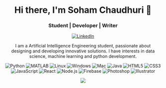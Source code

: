 <div style="background-image:url(''); background-size:cover;">
<!-- Header -->
<h1 align="center">Hi there, I'm Soham Chaudhuri 👋</h1>
<h3 align="center">Student | Developer | Writer</h3>

<!-- Social Media Links -->
<p align="center">
  <a href="https://www.linkedin.com/in/soham-chaudhuri/"><img src="https://img.shields.io/badge/-LinkedIn-0077B5?style=flat&logo=linkedin&logoColor=white" alt="LinkedIn"></a>
</p>

<!-- About Me -->
<p align="center">I am a Artificial Intelligence Engineering student, passionate about designing and developing innovative solutions. I have interests in data science, machine learning and python development.</p>

<!-- Skills -->
<p align="center">
  <img src="https://img.shields.io/badge/-Python-3776AB?style=flat&logo=python&logoColor=white" alt="Python">
  <img src="https://img.shields.io/badge/-MATLAB-0076A8?style=flat&logo=mathworks&logoColor=white" alt="MATLAB">
  <img src="https://img.shields.io/badge/-Linux-FCC624?style=flat&logo=linux&logoColor=black" alt="Linux">
  <img src="https://img.shields.io/badge/-Windows-0078D6?style=flat&logo=windows&logoColor=white" alt="Windows">
  <img src="https://img.shields.io/badge/-Mac-999999?style=flat&logo=apple&logoColor=white" alt="Mac">
  <img src="https://img.shields.io/badge/-Java-007396?style=flat&logo=java&logoColor=white" alt="Java">
  <img src="https://img.shields.io/badge/-HTML5-E34F26?style=flat&logo=html5&logoColor=white" alt="HTML5">
  <img src="https://img.shields.io/badge/-CSS3-1572B6?style=flat&logo=css3&logoColor=white" alt="CSS3">
  <img src="https://img.shields.io/badge/-JavaScript-F7DF1E?style=flat&logo=javascript&logoColor=black" alt="JavaScript">
  <img src="https://img.shields.io/badge/-React-61DAFB?style=flat&logo=react&logoColor=black" alt="React">
  <img src="https://img.shields.io/badge/-Node.js-339933?style=flat&logo=node.js&logoColor=white" alt="Node.js">
  <img src="https://img.shields.io/badge/-Firebase-FFCA28?style=flat&logo=firebase&logoColor=black" alt="Firebase">
  <img src="https://img.shields.io/badge/-Photoshop-31A8FF?style=flat&logo=adobe-photoshop&logoColor=white" alt="Photoshop">
  <img src="https://img.shields.io/badge/-Illustrator-FF9A00?style=flat&logo=adobe-illustrator&logoColor=white" alt="Illustrator">
</p>

<!-- GitHub Stats -->
<!--<p align="center">
  <img src="https://github-readme-stats.vercel.app/api?username=S-Chaudhuri&show_icons=true&theme=radical" alt="GitHub Stats">
</p>>

<!-- Most Used Languages -->
<p align="center">
  <img src="https://github-readme-stats.vercel.app/api/top-langs/?username=S-Chaudhuri&layout=compact&theme">
  </div>
